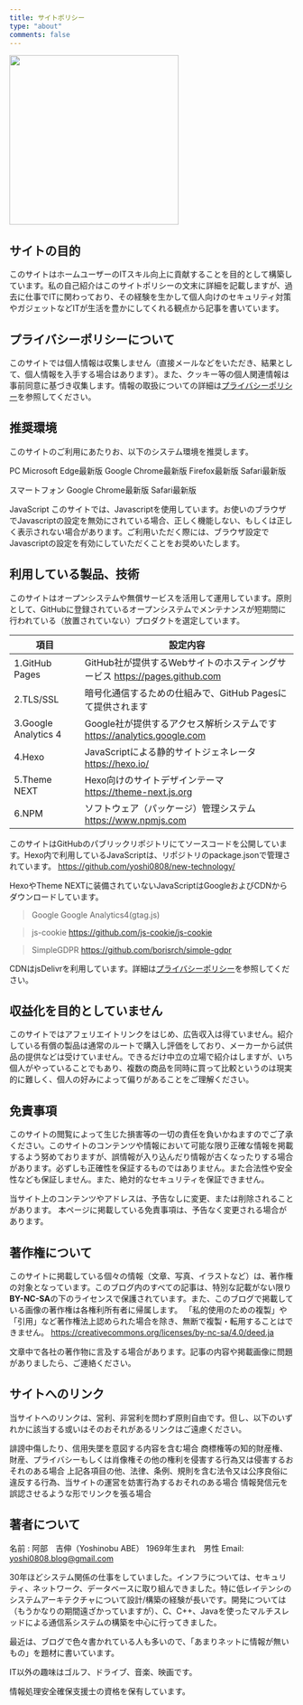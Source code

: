 ```yaml
---
title: サイトポリシー
type: "about"
comments: false
---
```

<img src="/new-technology/about/undraw_Profile_re_4a55.png" width="300" >

## サイトの目的

このサイトはホームユーザーのITスキル向上に貢献することを目的として構築しています。私の自己紹介はこのサイトポリシーの文末に詳細を記載しますが、過去に仕事でITに関わっており、その経験を生かして個人向けのセキュリティ対策やガジェットなどITが生活を豊かにしてくれる観点から記事を書いています。

## プライバシーポリシーについて

このサイトでは個人情報は収集しません（直接メールなどをいただき、結果として、個人情報を入手する場合はあります）。また、クッキー等の個人関連情報は事前同意に基づき収集します。情報の取扱についての詳細は[プライバシーポリシー](/new-technology/privacypolicy/)を参照してください。

## 推奨環境

このサイトのご利用にあたりお、以下のシステム環境を推奨します。

PC
 Microsoft Edge最新版
 Google Chrome最新版
 Firefox最新版
 Safari最新版

スマートフォン
 Google Chrome最新版
 Safari最新版

JavaScript
 このサイトでは、Javascriptを使用しています。お使いのブラウザでJavascriptの設定を無効にされている場合、正しく機能しない、もしくは正しく表示されない場合があります。ご利用いただく際には、ブラウザ設定でJavascriptの設定を有効にしていただくことをお奨めいたします。

## 利用している製品、技術

このサイトはオープンシステムや無償サービスを活用して運用しています。原則として、GitHubに登録されているオープンシステムでメンテナンスが短期間に行われている（放置されていない）プロダクトを選定しています。

| 項目                 | 設定内容                                                                     |
| -------------------- | ---------------------------------------------------------------------------- |
| 1.GitHub Pages       | GitHub社が提供するWebサイトのホスティングサービス <https://pages.github.com> |
| 2.TLS/SSL            | 暗号化通信するための仕組みで、GitHub Pagesにて提供されます                   |
| 3.Google Analytics 4 | Google社が提供するアクセス解析システムです  <https://analytics.google.com>   |
| 4.Hexo               | JavaScriptによる静的サイトジェネレータ <https://hexo.io/>                    |
| 5.Theme NEXT         | Hexo向けのサイトデザインテーマ <https://theme-next.js.org>                   |
| 6.NPM                | ソフトウェア（パッケージ）管理システム <https://www.npmjs.com>               |

このサイトはGitHubのパブリックリポジトリにてソースコードを公開しています。Hexo内で利用しているJavaScriptは、リポジトリのpackage.jsonで管理されています。
<https://github.com/yoshi0808/new-technology/>

HexoやTheme NEXTに装備されていないJavaScriptはGoogleおよびCDNからダウンロードしています。

> Google Google Analytics4(gtag.js)

> js-cookie
 <https://github.com/js-cookie/js-cookie>

> SimpleGDPR
<https://github.com/borisrch/simple-gdpr>

CDNはjsDelivrを利用しています。詳細は[プライバシーポリシー](/new-technology/privacypolicy/)を参照してください。

## 収益化を目的としていません

このサイトではアフェリエイトリンクをはじめ、広告収入は得ていません。紹介している有償の製品は通常のルートで購入し評価をしており、メーカーから試供品の提供などは受けていません。できるだけ中立の立場で紹介はしますが、いち個人がやっていることでもあり、複数の商品を同時に買って比較というのは現実的に難しく、個人の好みによって偏りがあることをご理解ください。

## 免責事項

このサイトの閲覧によって生じた損害等の一切の責任を負いかねますのでご了承ください。このサイトのコンテンツや情報において可能な限り正確な情報を掲載するよう努めておりますが、誤情報が入り込んだり情報が古くなったりする場合があります。必ずしも正確性を保証するものではありません。また合法性や安全性なども保証しません。また、絶対的なセキュリティを保証できません。

当サイト上のコンテンツやアドレスは、予告なしに変更、または削除されることがあります。 本ページに掲載している免責事項は、予告なく変更される場合があります。

## 著作権について

このサイトに掲載している個々の情報（文章、写真、イラストなど）は、著作権の対象となっています。このブログ内のすべての記事は、特別な記載がない限り**BY-NC-SA**の下のライセンスで保護されています。また、このブログで掲載している画像の著作権は各権利所有者に帰属します。
「私的使用のための複製」や「引用」など著作権法上認められた場合を除き、無断で複製・転用することはできません。
<https://creativecommons.org/licenses/by-nc-sa/4.0/deed.ja>

文章中で各社の著作物に言及する場合があります。記事の内容や掲載画像に問題がありましたら、ご連絡ください。

## サイトへのリンク

当サイトへのリンクは、営利、非営利を問わず原則自由です。但し、以下のいずれかに該当する或いはそのおそれがあるリンクはご遠慮ください。

誹謗中傷したり、信用失墜を意図する内容を含む場合
商標権等の知的財産権、財産、プライバシーもしくは肖像権その他の権利を侵害する行為又は侵害するおそれのある場合
上記各項目の他、法律、条例、規則を含む法令又は公序良俗に違反する行為、当サイトの運営を妨害行為するおそれのある場合
情報発信元を誤認させるような形でリンクを張る場合

## 著者について

 名前 : 阿部　吉伸（Yoshinobu ABE）
 1969年生まれ　男性
 Email: <yoshi0808.blog@gmail.com>

30年ほどシステム関係の仕事をしていました。インフラについては、セキュリティ、ネットワーク、データベースに取り組んできました。特に低レイテンシのシステムアーキテクチャについて設計/構築の経験が長いです。開発については（もうかなりの期間遠ざかっていますが）、C、C++、Javaを使ったマルチスレッドによる通信系システムの構築を中心に行ってきました。

最近は、ブログで色々書かれている人も多いので、「あまりネットに情報が無いもの」を題材に書いています。

IT以外の趣味はゴルフ、ドライブ、音楽、映画です。

情報処理安全確保支援士の資格を保有しています。